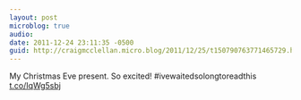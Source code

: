 ```yaml
---
layout: post
microblog: true
audio: 
date: 2011-12-24 23:11:35 -0500
guid: http://craigmcclellan.micro.blog/2011/12/25/t150790763771465729.html
---
```

My Christmas Eve present. So excited! #ivewaitedsolongtoreadthis [t.co/IqWg5sbj](http://t.co/IqWg5sbj)
